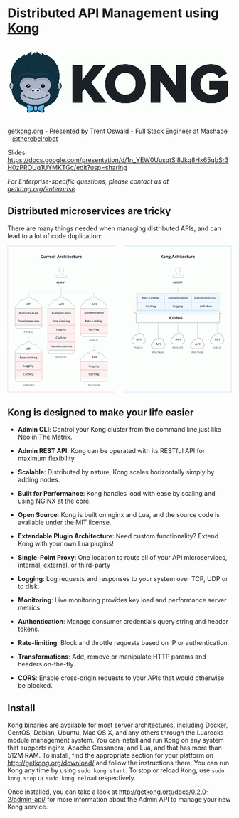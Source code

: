 # Distributed API Management using [Kong](http://getkong.org)

![Kong](./kong-small.png) 

[getkong.org](http://getkong.org) - Presented by Trent Oswald - Full Stack Engineer at Mashape - [@therebelrobot](http://twitter.com/therebelrobot)

Slides: https://docs.google.com/presentation/d/1n_YEW0UusqtSl8Jkg8Hx65gbSr3H0zPROUq1UYMKTGc/edit?usp=sharing

*For Enterprise-specific questions, please contact us at [getkong.org/enterprise](http://getkong.org/enterprise/)*

## Distributed microservices are tricky

There are many things needed when managing distributed APIs, and can lead to a lot of code duplication:

![Server Structure](./server-structures.png)

## Kong is designed to make your life easier

- **Admin CLI**: Control your Kong cluster from the command line just like Neo in The Matrix.
- **Admin REST API**: Kong can be operated with its RESTful API for maximum flexibility.
- **Scalable**: Distributed by nature, Kong scales horizontally simply by adding nodes.
- **Built for Performance**: Kong handles load with ease by scaling and using NGINX at the core.
- **Open Source**: Kong is built on nginx and Lua, and the source code is available under the MIT license.
- **Extendable Plugin Architecture**: Need custom functionality? Extend Kong with your own Lua plugins!

- **Single-Point Proxy**: One location to route all of your API microservices, internal, external, or third-party
- **Logging**: Log requests and responses to your system over TCP, UDP or to disk.
- **Monitoring**: Live monitoring provides key load and performance server metrics.
- **Authentication**: Manage consumer credentials query string and header tokens.
- **Rate-limiting**: Block and throttle requests based on IP or authentication.
- **Transformations**: Add, remove or manipulate HTTP params and headers on-the-fly.
- **CORS**: Enable cross-origin requests to your APIs that would otherwise be blocked.

## Install

Kong binaries are available for most server architectures, including Docker, CentOS, Debian, Ubuntu, Mac OS X, and any others through the Luarocks module management system. You can install and run Kong on any system that supports nginx, Apache Cassandra, and Lua, and that has more than 512M RAM. To install, find the appropriate section for your platform on http://getkong.org/download/ and follow the instructions there. You can run Kong any time by using `sudo kong start`. To stop or reload Kong, use `sudo kong stop` or `sudo kong reload` respectively.

Once installed, you can take a look at http://getkong.org/docs/0.2.0-2/admin-api/ for more information about the Admin API to manage your new Kong service.

